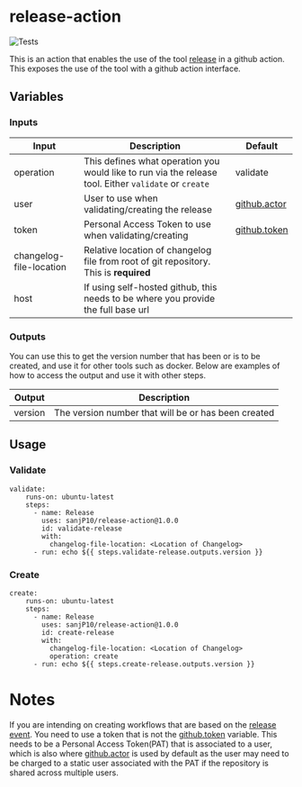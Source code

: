 # release-action

![Tests](https://github.com/sanjP10/release-action/workflows/Tests/badge.svg?branch=master)

This is an action that enables the use of the tool [release](https://github.com/sanjP10/release) in a github action.
This exposes the use of the tool with a github action interface.

## Variables

### Inputs

| Input                   | Description                                                                                           | Default  |
| ----------------------- |-------------------------------------------------------------------------------------------------------| --------|
| operation               | This defines what operation you would like to run via the release tool. Either `validate` or `create` | validate |
| user                    | User to use when validating/creating the release                                                      | [github.actor](https://docs.github.com/en/actions/reference/context-and-expression-syntax-for-github-actions#github-context) |
| token                   | Personal Access Token to use when validating/creating                                                 | [github.token](https://docs.github.com/en/actions/reference/context-and-expression-syntax-for-github-actions#github-context) |
| changelog-file-location | Relative location of changelog file from root of git repository. This is **required**                 |          |
| host                    | If using self-hosted github, this needs to be where you provide the full base url                     |          |

### Outputs
You can use this to get the version number that has been or is to be created, and use it for other tools such as docker.
Below are examples of how to access the output and use it with other steps.

| Output        | Description                                         |
| ------------- | --------------------------------------------------- |
| version       | The version number that will be or has been created |

## Usage

### Validate
```
validate:
    runs-on: ubuntu-latest
    steps:
      - name: Release
        uses: sanjP10/release-action@1.0.0
        id: validate-release
        with:
          changelog-file-location: <Location of Changelog>
      - run: echo ${{ steps.validate-release.outputs.version }}
```

### Create
```
create:
    runs-on: ubuntu-latest
    steps:
      - name: Release
        uses: sanjP10/release-action@1.0.0
        id: create-release
        with:
          changelog-file-location: <Location of Changelog>
          operation: create
      - run: echo ${{ steps.create-release.outputs.version }}
```

# Notes

If you are intending on creating workflows that are based on the [release event](https://docs.github.com/en/actions/reference/events-that-trigger-workflows#release).
You need to use a token that is not the [github.token](https://docs.github.com/en/actions/reference/context-and-expression-syntax-for-github-actions#github-context) variable.
This needs to be a Personal Access Token(PAT) that is associated to a user, which is also where [github.actor](https://docs.github.com/en/actions/reference/context-and-expression-syntax-for-github-actions#github-context) is used by default as the user may need to be charged to a static user associated with the PAT if the repository is shared across multiple users.
